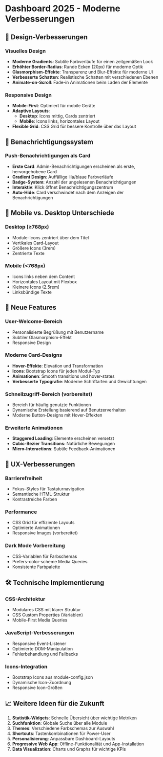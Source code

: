 # Dashboard 2025 - Moderne Verbesserungen

## 🎨 Design-Verbesserungen

### Visuelles Design
- **Moderne Gradients**: Subtile Farbverläufe für einen zeitgemäßen Look
- **Erhöhter Border-Radius**: Runde Ecken (20px) für moderne Optik
- **Glasmorphism-Effekte**: Transparenz und Blur-Effekte für moderne UI
- **Verbesserte Schatten**: Realistische Schatten mit verschiedenen Ebenen
- **Animate-on-Scroll**: Fade-in Animationen beim Laden der Elemente

### Responsive Design
- **Mobile-First**: Optimiert für mobile Geräte
- **Adaptive Layouts**: 
  - **Desktop**: Icons mittig, Cards zentriert
  - **Mobile**: Icons links, horizontales Layout
- **Flexible Grid**: CSS Grid für bessere Kontrolle über das Layout

## 🔔 Benachrichtigungssystem

### Push-Benachrichtigungen als Card
- **Erste Card**: Admin-Benachrichtigungen erscheinen als erste, hervorgehobene Card
- **Gradient Design**: Auffällige lila/blaue Farbverläufe
- **Badge-System**: Anzahl der ungelesenen Benachrichtigungen
- **Interaktiv**: Klick öffnet Benachrichtigungszentrum
- **Auto-Hide**: Card verschwindet nach dem Anzeigen der Benachrichtigungen

## 📱 Mobile vs. Desktop Unterschiede

### Desktop (≥768px)
- Module-Icons zentriert über dem Titel
- Vertikales Card-Layout
- Größere Icons (3rem)
- Zentrierte Texte

### Mobile (<768px)
- Icons links neben dem Content
- Horizontales Layout mit Flexbox
- Kleinere Icons (2.5rem)
- Linksbündige Texte

## 🚀 Neue Features

### User-Welcome-Bereich
- Personalisierte Begrüßung mit Benutzername
- Subtiler Glasmorphism-Effekt
- Responsive Design

### Moderne Card-Designs
- **Hover-Effekte**: Elevation und Transformation
- **Icons**: Bootstrap Icons für jeden Modul-Typ
- **Animationen**: Smooth transitions und hover-states
- **Verbesserte Typografie**: Moderne Schriftarten und Gewichtungen

### Schnellzugriff-Bereich (vorbereitet)
- Bereich für häufig genutzte Funktionen
- Dynamische Erstellung basierend auf Benutzerverhalten
- Moderne Button-Designs mit Hover-Effekten

### Erweiterte Animationen
- **Staggered Loading**: Elemente erscheinen versetzt
- **Cubic-Bezier Transitions**: Natürliche Bewegungen
- **Micro-Interactions**: Subtile Feedback-Animationen

## 🎯 UX-Verbesserungen

### Barrierefreiheit
- Fokus-Styles für Tastaturnavigation
- Semantische HTML-Struktur
- Kontrastreiche Farben

### Performance
- CSS Grid für effiziente Layouts
- Optimierte Animationen
- Responsive Images (vorbereitet)

### Dark Mode Vorbereitung
- CSS-Variablen für Farbschemas
- Prefers-color-scheme Media Queries
- Konsistente Farbpalette

## 🛠️ Technische Implementierung

### CSS-Architektur
- Modulares CSS mit klarer Struktur
- CSS Custom Properties (Variablen)
- Mobile-First Media Queries

### JavaScript-Verbesserungen
- Responsive Event-Listener
- Optimierte DOM-Manipulation
- Fehlerbehandlung und Fallbacks

### Icons-Integration
- Bootstrap Icons aus module-config.json
- Dynamische Icon-Zuordnung
- Responsive Icon-Größen

## 📈 Weitere Ideen für die Zukunft

1. **Statistik-Widgets**: Schnelle Übersicht über wichtige Metriken
2. **Suchfunktion**: Globale Suche über alle Module
3. **Themes**: Verschiedene Farbschemas zur Auswahl
4. **Shortcuts**: Tastenkombinationen für Power-User
5. **Personalisierung**: Anpassbare Dashboard-Layouts
6. **Progressive Web App**: Offline-Funktionalität und App-Installation
7. **Data Visualization**: Charts und Graphs für wichtige KPIs 